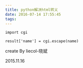 ```yaml
---
title: python解决html转义
date: 2016-07-14 17:55:45
tags:
---
```

```
import cgi

result['name'] = cgi.escape(name)
```
create By liecol-晓斌

2015.11.16